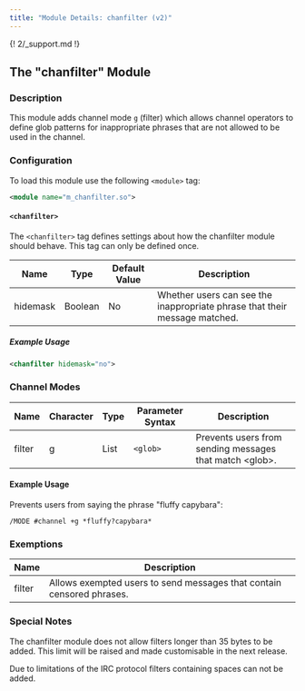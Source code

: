 ```yaml
---
title: "Module Details: chanfilter (v2)"
---
```


{! 2/_support.md !}

## The "chanfilter" Module

### Description

This module adds channel mode `g` (filter) which allows channel operators to define glob patterns for inappropriate phrases that are not allowed to be used in the channel.

### Configuration

To load this module use the following `<module>` tag:

```xml
<module name="m_chanfilter.so">
```

#### `<chanfilter>`

The `<chanfilter>` tag defines settings about how the chanfilter module should behave. This tag can only be defined once.

Name     | Type    | Default Value | Description
-------- | ------- | ------------- | -----------
hidemask | Boolean | No            | Whether users can see the inappropriate phrase that their message matched.

##### Example Usage

```xml
<chanfilter hidemask="no">
```

### Channel Modes

Name   | Character | Type | Parameter Syntax | Description
------ | --------- | ---- | ---------------- | -----------
filter | g         | List | `<glob>`         | Prevents users from sending messages that match &lt;glob&gt;.

#### Example Usage

Prevents users from saying the phrase "fluffy capybara":

```plaintext
/MODE #channel +g *fluffy?capybara*
```

### Exemptions

Name   | Description
------ | -----------
filter | Allows exempted users to send messages that contain censored phrases.

### Special Notes

The chanfilter module does not allow filters longer than 35 bytes to be added. This limit will be raised and made customisable in the next release.

Due to limitations of the IRC protocol filters containing spaces can not be added.
